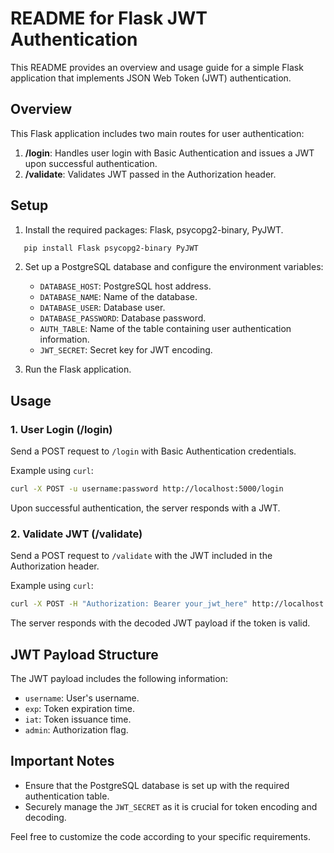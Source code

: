 # README for Flask JWT Authentication

This README provides an overview and usage guide for a simple Flask application that implements JSON Web Token (JWT) authentication.

## Overview

This Flask application includes two main routes for user authentication:

1. **/login**: Handles user login with Basic Authentication and issues a JWT upon successful authentication.
2. **/validate**: Validates JWT passed in the Authorization header.

## Setup

1. Install the required packages: Flask, psycopg2-binary, PyJWT.
```bash
   pip install Flask psycopg2-binary PyJWT
```
2. Set up a PostgreSQL database and configure the environment variables:
   - `DATABASE_HOST`: PostgreSQL host address.
   - `DATABASE_NAME`: Name of the database.
   - `DATABASE_USER`: Database user.
   - `DATABASE_PASSWORD`: Database password.
   - `AUTH_TABLE`: Name of the table containing user authentication information.
   - `JWT_SECRET`: Secret key for JWT encoding.

3. Run the Flask application.

## Usage

### 1. User Login (/login)

Send a POST request to `/login` with Basic Authentication credentials.

Example using `curl`:
```bash
curl -X POST -u username:password http://localhost:5000/login
```

Upon successful authentication, the server responds with a JWT.

### 2. Validate JWT (/validate)

Send a POST request to `/validate` with the JWT included in the Authorization header.

Example using `curl`:
```bash
curl -X POST -H "Authorization: Bearer your_jwt_here" http://localhost:5000/validate
```

The server responds with the decoded JWT payload if the token is valid.

## JWT Payload Structure

The JWT payload includes the following information:

- `username`: User's username.
- `exp`: Token expiration time.
- `iat`: Token issuance time.
- `admin`: Authorization flag.

## Important Notes

- Ensure that the PostgreSQL database is set up with the required authentication table.
- Securely manage the `JWT_SECRET` as it is crucial for token encoding and decoding.

Feel free to customize the code according to your specific requirements.

